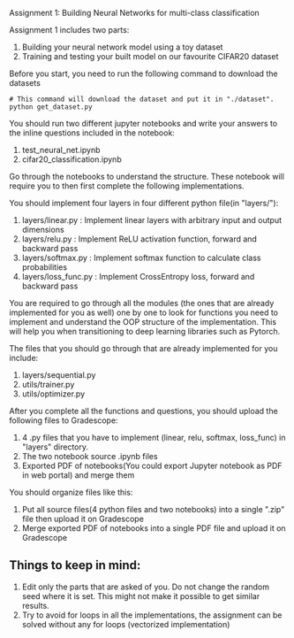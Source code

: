 Assignment 1: Building Neural Networks for multi-class classification

Assignment 1 includes two parts:
1. Building your neural network model using a toy dataset
2. Training and testing your built model on our favourite CIFAR20 dataset

Before you start, you need to run the following command to download the datasets

```
# This command will download the dataset and put it in "./dataset".
python get_dataset.py
```

You should run two different jupyter notebooks and write your answers to the inline questions included in the notebook:
1. test_neural_net.ipynb
2. cifar20_classification.ipynb

Go through the notebooks to understand the structure. These notebook will require you to then first complete the following implementations.

You should implement four layers in four different python file(in "layers/"):
1. layers/linear.py     : Implement linear layers with arbitrary input and output dimensions
2. layers/relu.py       : Implement ReLU activation function, forward and backward pass
3. layers/softmax.py    : Implement softmax function to calculate class probabilities
4. layers/loss_func.py  : Implement CrossEntropy loss, forward and backward pass


You are required to go through all the modules (the ones that are already implemented for you as well) one by one to look for functions you need to implement and understand the OOP structure of the implementation. This will help you when transitioning to deep learning libraries such as Pytorch.

The files that you should go through that are already implemented for you include:
1. layers/sequential.py
2. utils/trainer.py
3. utils/optimizer.py

After you complete all the functions and questions, you should upload the following files to Gradescope:

1. 4 .py files that you have to implement (linear, relu, softmax, loss_func) in "layers" directory.
2. The two notebook source .ipynb files
3. Exported PDF of notebooks(You could export Jupyter notebook as PDF in web portal) and merge them

You should organize files like this:
1. Put all source files(4 python files and two notebooks) into a single ".zip" file then upload it on Gradescope
2. Merge exported PDF of notebooks into a single PDF file and upload it on Gradescope



## Things to keep in mind:
1. Edit only the parts that are asked of you. Do not change the random seed where it is set. This might not make it possible to get similar results.
2. Try to avoid for loops in all the implementations, the assignment can be solved without any for loops (vectorized implementation)